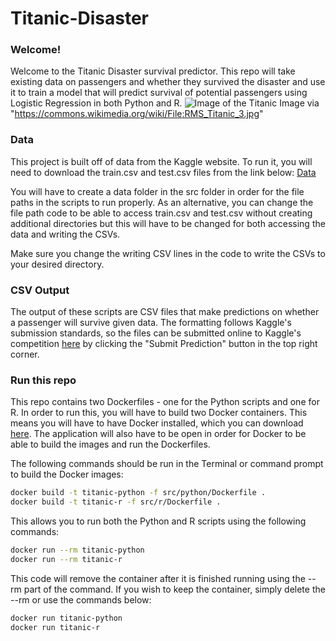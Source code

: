 # Titanic-Disaster

### Welcome!
Welcome to the Titanic Disaster survival predictor. This repo will take existing data on passengers and whether they survived the disaster and use it to train a model that will predict survival of potential passengers using Logistic Regression in both Python and R.
![Image of the Titanic](https://upload.wikimedia.org/wikipedia/commons/thumb/f/fd/RMS_Titanic_3.jpg/600px-RMS_Titanic_3.jpg)
Image via "https://commons.wikimedia.org/wiki/File:RMS_Titanic_3.jpg"

### Data
This project is built off of data from the Kaggle website. To run it, you will need to download the train.csv and test.csv files from the link below:
[Data](https://www.kaggle.com/competitions/titanic/data)

You will have to create a data folder in the src folder in order for the file paths in the scripts to run properly. As an alternative, you can change the file path code to be able to access train.csv and test.csv without creating additional directories but this will have to be changed for both accessing the data and writing the CSVs. 

Make sure you change the writing CSV lines in the code to write the CSVs to your desired directory.

### CSV Output
The output of these scripts are CSV files that make predictions on whether a passenger will survive given data. The formatting follows Kaggle's submission standards, so the files can be submitted online to Kaggle's competition [here](https://www.kaggle.com/competitions/titanic/overview) by clicking the "Submit Prediction" button in the top right corner.

### Run this repo
This repo contains two Dockerfiles - one for the Python scripts and one for R. In order to run this, you will have to build two Docker containers. This means you will have to have Docker installed, which you can download [here](https://docs.docker.com/get-docker/). The application will also have to be open in order for Docker to be able to build the images and run the Dockerfiles.

The following commands should be run in the Terminal or command prompt to build the Docker images:
```bash
docker build -t titanic-python -f src/python/Dockerfile .
docker build -t titanic-r -f src/r/Dockerfile .
```
This allows you to run both the Python and R scripts using the following commands:
```bash
docker run --rm titanic-python
docker run --rm titanic-r
```
This code will remove the container after it is finished running using the --rm part of the command. If you wish to keep the container, simply delete the --rm or use the commands below:
```bash
docker run titanic-python
docker run titanic-r
```